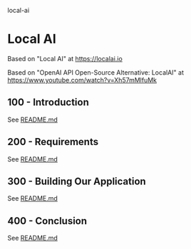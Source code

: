 local-ai
# Local AI

Based on "Local AI" at https://localai.io

Based on "OpenAI API Open-Source Alternative: LocalAI" at https://www.youtube.com/watch?v=Xh57mMlfuMk

## 100 - Introduction

See [README.md](./100/README.md)

## 200 - Requirements

See [README.md](./200/README.md)

## 300 - Building Our Application

See [README.md](./300/README.md)

## 400 - Conclusion

See [README.md](./400/README.md)
